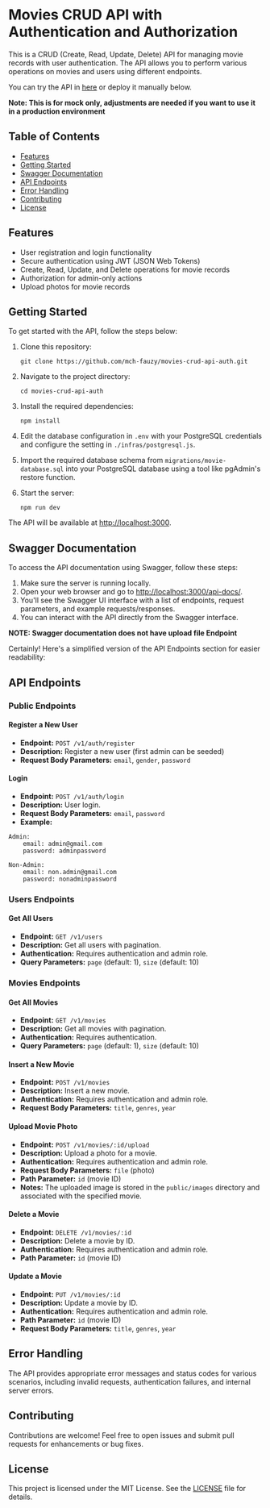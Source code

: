 # Movies CRUD API with Authentication and Authorization

This is a CRUD (Create, Read, Update, Delete) API for managing movie records with user authentication. The API allows you to perform various operations on movies and users using different endpoints.

You can try the API in [here](https://movies-crud-api-auth.vercel.app/api-docs/) or deploy it manually below.

**Note: This is for mock only, adjustments are needed if you want to use it in a production environment**

## Table of Contents

- [Features](#features)
- [Getting Started](#getting-started)
- [Swagger Documentation](#swagger-documentation)
- [API Endpoints](#api-endpoints)
- [Error Handling](#error-handling)
- [Contributing](#contributing)
- [License](#license)

## Features

- User registration and login functionality
- Secure authentication using JWT (JSON Web Tokens)
- Create, Read, Update, and Delete operations for movie records
- Authorization for admin-only actions
- Upload photos for movie records

## Getting Started

To get started with the API, follow the steps below:

1. Clone this repository: 
    ```
    git clone https://github.com/mch-fauzy/movies-crud-api-auth.git
    ```

2. Navigate to the project directory: 
    ```
    cd movies-crud-api-auth
    ```
3. Install the required dependencies:
   ```
   npm install
   ```

4. Edit the database configuration in `.env` with your PostgreSQL credentials and configure the setting in `./infras/postgresql.js`.
5. Import the required database schema from `migrations/movie-database.sql` into your PostgreSQL database using a tool like pgAdmin's restore function.
6. Start the server: 
    ```
    npm run dev
    ```

The API will be available at [http://localhost:3000](http://localhost:3000).

## Swagger Documentation

To access the API documentation using Swagger, follow these steps:

1. Make sure the server is running locally.
2. Open your web browser and go to [http://localhost:3000/api-docs/](http://localhost:3000/api-docs/).
3. You'll see the Swagger UI interface with a list of endpoints, request parameters, and example requests/responses.
4. You can interact with the API directly from the Swagger interface.

**NOTE: Swagger documentation does not have upload file Endpoint**

Certainly! Here's a simplified version of the API Endpoints section for easier readability:

## API Endpoints

### Public Endpoints

#### Register a New User
- **Endpoint:** `POST /v1/auth/register`
- **Description:** Register a new user (first admin can be seeded)
- **Request Body Parameters:** `email`, `gender`, `password`

#### Login
- **Endpoint:** `POST /v1/auth/login`
- **Description:** User login.
- **Request Body Parameters:** `email`, `password`
- **Example:**
```
Admin:
    email: admin@gmail.com
    password: adminpassword
```

```
Non-Admin:
    email: non.admin@gmail.com
    password: nonadminpassword
```


### Users Endpoints

#### Get All Users
- **Endpoint:** `GET /v1/users`
- **Description:** Get all users with pagination.
- **Authentication:** Requires authentication and admin role.
- **Query Parameters:** `page` (default: 1), `size` (default: 10)

### Movies Endpoints

#### Get All Movies
- **Endpoint:** `GET /v1/movies`
- **Description:** Get all movies with pagination.
- **Authentication:** Requires authentication.
- **Query Parameters:** `page` (default: 1), `size` (default: 10)

#### Insert a New Movie
- **Endpoint:** `POST /v1/movies`
- **Description:** Insert a new movie.
- **Authentication:** Requires authentication and admin role.
- **Request Body Parameters:** `title`, `genres`, `year`

#### Upload Movie Photo
- **Endpoint:** `POST /v1/movies/:id/upload`
- **Description:** Upload a photo for a movie.
- **Authentication:** Requires authentication and admin role.
- **Request Body Parameters:** `file` (photo)
- **Path Parameter:** `id` (movie ID)
- **Notes:** The uploaded image is stored in the `public/images` directory and associated with the specified movie.

#### Delete a Movie
- **Endpoint:** `DELETE /v1/movies/:id`
- **Description:** Delete a movie by ID.
- **Authentication:** Requires authentication and admin role.
- **Path Parameter:** `id` (movie ID)

#### Update a Movie
- **Endpoint:** `PUT /v1/movies/:id`
- **Description:** Update a movie by ID.
- **Authentication:** Requires authentication and admin role.
- **Path Parameter:** `id` (movie ID)
- **Request Body Parameters:** `title`, `genres`, `year`

## Error Handling

The API provides appropriate error messages and status codes for various scenarios, including invalid requests, authentication failures, and internal server errors.

## Contributing

Contributions are welcome! Feel free to open issues and submit pull requests for enhancements or bug fixes.

## License

This project is licensed under the MIT License. See the [LICENSE](LICENSE) file for details.